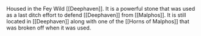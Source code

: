 Housed in the Fey Wild [[Deephaven]]. It is a powerful stone that was used as a last ditch effort to defend [[Deephaven]] from [[Malphos]]. It is still located in [[Deephaven]] along with one of the [[Horns of Malphos]] that was broken off when it was used.